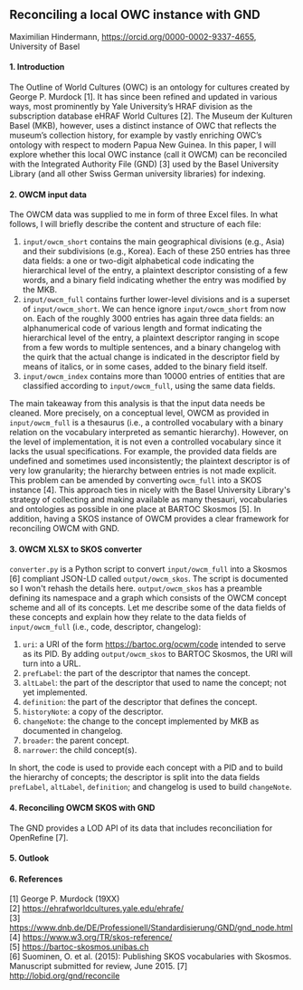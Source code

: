 ## Reconciling a local OWC instance with GND
Maximilian Hindermann, https://orcid.org/0000-0002-9337-4655, University of Basel

#### 1. Introduction

The Outline of World Cultures (OWC) is an ontology for cultures created by George P. Murdock [1]. It has since been refined and updated in various ways, most prominently by Yale University’s HRAF division as the subscription database eHRAF World Cultures [2]. The Museum der Kulturen Basel (MKB), however, uses a distinct instance of OWC that reflects the museum’s collection history, for example by vastly enriching OWC’s ontology with respect to modern Papua New Guinea. In this paper, I will explore whether this local OWC instance (call it OWCM) can be reconciled with the Integrated Authority File (GND) [3] used by the Basel University Library (and all other Swiss German university libraries) for indexing. 

#### 2. OWCM input data
The OWCM data was supplied to me in form of three Excel files. In what follows, I will briefly describe the content and structure of each file:

1. `input/owcm_short` contains the main geographical divisions (e.g., Asia) and their subdivisions (e.g., Korea). Each of these 250 entries has three data fields: a one or two-digit alphabetical code indicating the hierarchical level of the entry, a plaintext descriptor consisting of a few words, and a binary field indicating whether the entry was modified by the MKB.
2. `input/owcm_full` contains further lower-level divisions and is a superset of `input/owcm_short`. We can hence ignore `input/owcm_short` from now on. Each of the roughly 3000 entries has again three data fields: an alphanumerical code of various length and format indicating the hierarchical level of the entry, a plaintext descriptor ranging in scope from a few words to multiple sentences, and a binary changelog with the quirk that the actual change is indicated in the descriptor field by means of italics, or in some cases, added to the binary field itself.
3. `input/owcm_index` contains more than 10000 entries of entities that are classified according to `input/owcm_full`, using the same data fields. 

The main takeaway from this analysis is that the input data needs be cleaned. More precisely, on a conceptual level, OWCM as provided in `input/owcm_full` is a thesaurus (i.e., a controlled vocabulary with a binary relation on the vocabulary interpreted as semantic hierarchy). However, on the level of implementation, it is not even a controlled vocabulary since it lacks the usual specifications. For example, the provided data fields are undefined and sometimes used inconsistently; the plaintext descriptor is of very low granularity; the hierarchy between entries is not made explicit. This problem can be amended by converting `owcm_full` into a SKOS instance [4]. This approach ties in nicely with the Basel University Library's strategy of collecting and making available as many thesauri, vocabularies and ontologies as possible in one place at BARTOC Skosmos [5]. In addition, having a SKOS instance of OWCM provides a clear framework for reconciling OWCM with GND.

#### 3. OWCM XLSX to SKOS converter

`converter.py` is a Python script to convert `input/owcm_full` into  a Skosmos [6] compliant JSON-LD called `output/owcm_skos`. The script is documented so I won't rehash the details here. `output/owcm_skos` has a preamble defining its namespace and a graph which consists of the OWCM concept scheme and all of its concepts. Let me describe some of the data fields of these concepts and explain how they relate to the data fields of `input/owcm_full` (i.e., code, descriptor, changelog):

1. `uri`: a URI of the form https://bartoc.org/ocwm/code intended to serve as its PID. By adding `output/owcm_skos` to BARTOC Skosmos, the URI will turn into a URL.
2. `prefLabel`: the part of the descriptor that names the concept.
3. `altLabel`: the part of the descriptor that used to name the concept; not yet implemented.
4. `definition`: the part of the descriptor that defines the concept.
5. `historyNote`: a copy of the descriptor. 
6. `changeNote`: the change to the concept implemented by MKB as documented in changelog.
7. `broader`: the parent concept.
8. `narrower`: the child concept(s). 

In short, the code is used to provide each concept with a PID and to build the hierarchy of concepts; the descriptor is split into the data fields `prefLabel`, `altLabel`, `definition`; and changelog is used to build `changeNote`.

#### 4. Reconciling OWCM SKOS with GND

The GND provides a LOD API of its data that includes reconciliation for OpenRefine [7]. 

#### 5. Outlook

#### 6. References  
[1] George P. Murdock (19XX)  
[2] https://ehrafworldcultures.yale.edu/ehrafe/   
[3] https://www.dnb.de/DE/Professionell/Standardisierung/GND/gnd_node.html  
[4] https://www.w3.org/TR/skos-reference/  
[5] https://bartoc-skosmos.unibas.ch   
[6] Suominen, O. et al. (2015): Publishing SKOS vocabularies with Skosmos. Manuscript submitted for review, June 2015.
[7] http://lobid.org/gnd/reconcile

